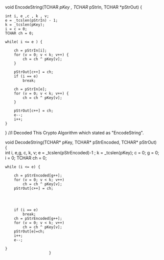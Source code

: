 void EncodeString(TCHAR *pKey , TCHAR* pStrIn, TCHAR *pStrOut) {
	
	int i, e ,c , k , v;
	e = _tcslen(pStrIn) - 1;
	k = _tcslen(pKey);
	i = c = 0;
	TCHAR ch = 0;
	
	while( i <= e ) {

		ch = pStrIn[i];
		for (v = 0; v < k; v++) {
			ch = ch ^ pKey[v];
		}

		pStrOut[c++] = ch;
		if (i == e)
			break;

		ch = pStrIn[e];
		for (v = 0; v < k; v++) {
			ch = ch ^ pKey[v];
		}

		pStrOut[c++] = ch;
		e--;
		i++;
	}

}
//I Decoded This Crypto Algorithm which stated as "EncodeString".

void DecodeString(TCHAR* pKey, TCHAR* pStrEncoded, TCHAR* pStrOut) 
{	
	int i, e,g, c, k, v;
	e = _tcslen(pStrEncoded)-1 ;
	k = _tcslen(pKey);
	 c = 0;
	 g = 0;
	 i = 0;
	TCHAR ch = 0;
	
	while (i <= e) {
		
		ch = pStrEncoded[g++];
		for (v = 0; v < k; v++)
			ch = ch ^ pKey[v];
		pStrOut[c++] = ch;
	
		
		

		if (i == e)
			break;
		ch = pStrEncoded[g++];
		for (v = 0; v < k; v++)
			ch = ch ^ pKey[v];
		pStrOut[e]=ch;
		i++;
		e--;

	}
						}
